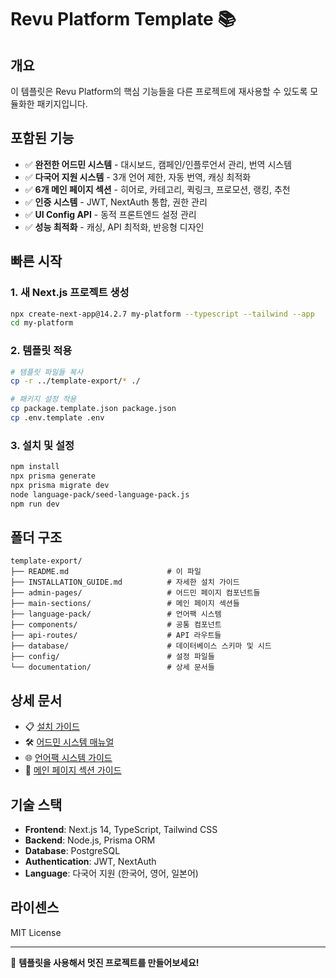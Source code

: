 # Revu Platform Template 📚

## 개요
이 템플릿은 Revu Platform의 핵심 기능들을 다른 프로젝트에 재사용할 수 있도록 모듈화한 패키지입니다.

## 포함된 기능
- ✅ **완전한 어드민 시스템** - 대시보드, 캠페인/인플루언서 관리, 번역 시스템
- ✅ **다국어 지원 시스템** - 3개 언어 제한, 자동 번역, 캐싱 최적화
- ✅ **6개 메인 페이지 섹션** - 히어로, 카테고리, 퀵링크, 프로모션, 랭킹, 추천
- ✅ **인증 시스템** - JWT, NextAuth 통합, 권한 관리
- ✅ **UI Config API** - 동적 프론트엔드 설정 관리
- ✅ **성능 최적화** - 캐싱, API 최적화, 반응형 디자인

## 빠른 시작

### 1. 새 Next.js 프로젝트 생성
```bash
npx create-next-app@14.2.7 my-platform --typescript --tailwind --app
cd my-platform
```

### 2. 템플릿 적용
```bash
# 템플릿 파일들 복사
cp -r ../template-export/* ./

# 패키지 설정 적용
cp package.template.json package.json
cp .env.template .env
```

### 3. 설치 및 설정
```bash
npm install
npx prisma generate
npx prisma migrate dev
node language-pack/seed-language-pack.js
npm run dev
```

## 폴더 구조
```
template-export/
├── README.md                      # 이 파일
├── INSTALLATION_GUIDE.md          # 자세한 설치 가이드
├── admin-pages/                   # 어드민 페이지 컴포넌트들
├── main-sections/                 # 메인 페이지 섹션들
├── language-pack/                 # 언어팩 시스템
├── components/                    # 공통 컴포넌트
├── api-routes/                    # API 라우트들
├── database/                      # 데이터베이스 스키마 및 시드
├── config/                        # 설정 파일들
└── documentation/                 # 상세 문서들
```

## 상세 문서
- 📋 [설치 가이드](./INSTALLATION_GUIDE.md)
- 🛠️ [어드민 시스템 매뉴얼](./ADMIN_MANUAL.md)  
- 🌐 [언어팩 시스템 가이드](./LANGUAGE_PACK_MANUAL.md)
- 📄 [메인 페이지 섹션 가이드](./MAIN_SECTIONS_MANUAL.md)

## 기술 스택
- **Frontend**: Next.js 14, TypeScript, Tailwind CSS
- **Backend**: Node.js, Prisma ORM
- **Database**: PostgreSQL
- **Authentication**: JWT, NextAuth
- **Language**: 다국어 지원 (한국어, 영어, 일본어)

## 라이센스
MIT License

---

🚀 **템플릿을 사용해서 멋진 프로젝트를 만들어보세요!**